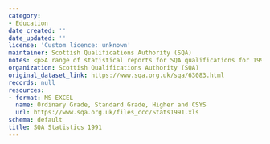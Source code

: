 ```yaml
---
category:
- Education
date_created: ''
date_updated: ''
license: 'Custom licence: unknown'
maintainer: Scottish Qualifications Authority (SQA)
notes: <p>A range of statistical reports for SQA qualifications for 1991.</p>
organization: Scottish Qualifications Authority (SQA)
original_dataset_link: https://www.sqa.org.uk/sqa/63083.html
records: null
resources:
- format: MS EXCEL
  name: Ordinary Grade, Standard Grade, Higher and CSYS
  url: https://www.sqa.org.uk/files_ccc/Stats1991.xls
schema: default
title: SQA Statistics 1991
---
```

